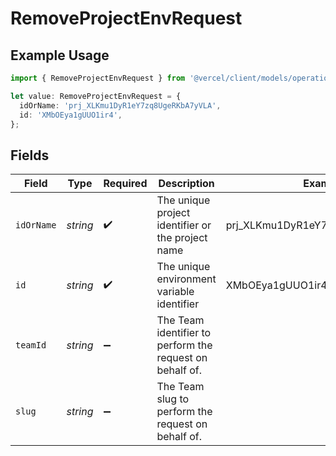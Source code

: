# RemoveProjectEnvRequest

## Example Usage

```typescript
import { RemoveProjectEnvRequest } from '@vercel/client/models/operations';

let value: RemoveProjectEnvRequest = {
  idOrName: 'prj_XLKmu1DyR1eY7zq8UgeRKbA7yVLA',
  id: 'XMbOEya1gUUO1ir4',
};
```

## Fields

| Field      | Type     | Required           | Description                                              | Example                          |
| ---------- | -------- | ------------------ | -------------------------------------------------------- | -------------------------------- |
| `idOrName` | _string_ | :heavy_check_mark: | The unique project identifier or the project name        | prj_XLKmu1DyR1eY7zq8UgeRKbA7yVLA |
| `id`       | _string_ | :heavy_check_mark: | The unique environment variable identifier               | XMbOEya1gUUO1ir4                 |
| `teamId`   | _string_ | :heavy_minus_sign: | The Team identifier to perform the request on behalf of. |                                  |
| `slug`     | _string_ | :heavy_minus_sign: | The Team slug to perform the request on behalf of.       |                                  |
